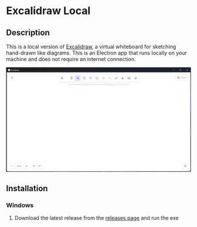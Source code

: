 # Excalidraw Local

## Description

This is a local version of [Excalidraw](https://excalidraw.com/), a virtual whiteboard for sketching hand-drawn like diagrams.
This is an Electron app that runs locally on your machine and does not require an internet connection.

![App preview](./assets/preview.png)

## Installation

### Windows

1. Download the latest release from the [releases page]() and run the exe
